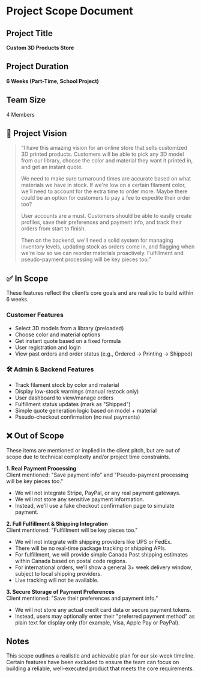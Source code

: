# Project Scope Document

## Project Title

**Custom 3D Products Store**

## Project Duration

**6 Weeks (Part-Time, School Project)**

## Team Size

4 Members

## 🧠 Project Vision

> “I have this amazing vision for an online store that sells customized 3D printed products. Customers will be able to pick any 3D model from our library, choose the color and material they want it printed in, and get an instant quote.
>
> We need to make sure turnaround times are accurate based on what materials we have in stock. If we're low on a certain filament color, we'll need to account for the extra time to order more. Maybe there could be an option for customers to pay a fee to expedite their order too?
>
> User accounts are a must. Customers should be able to easily create profiles, save their preferences and payment info, and track their orders from start to finish.
>
> Then on the backend, we'll need a solid system for managing inventory levels, updating stock as orders come in, and flagging when we're low so we can reorder materials proactively. Fulfillment and pseudo-payment processing will be key pieces too.”

## ✅ In Scope

These features reflect the client’s core goals and are realistic to build within 6 weeks.

### Customer Features

- Select 3D models from a library (preloaded)
- Choose color and material options
- Get instant quote based on a fixed formula
- User registration and login
- View past orders and order status (e.g., Ordered → Printing → Shipped)

### 🛠️ Admin & Backend Features

- Track filament stock by color and material
- Display low-stock warnings (manual restock only)
- User dashboard to view/manage orders
- Fulfillment status updates (mark as "Shipped")
- Simple quote generation logic based on model + material
- Pseudo-checkout confirmation (no real payments)

## ❌ Out of Scope

These items are mentioned or implied in the client pitch, but are out of scope due to technical complexity and/or project time constraints.

**1. Real Payment Processing**  
Client mentioned: "Save payment info" and "Pseudo-payment processing will be key pieces too."

- We will not integrate Stripe, PayPal, or any real payment gateways.
- We will not store any sensitive payment information.
- Instead, we'll use a fake checkout confirmation page to simulate payment.

**2. Full Fulfillment & Shipping Integration**  
Client mentioned: "Fulfillment will be key pieces too."

- We will not integrate with shipping providers like UPS or FedEx.
- There will be no real-time package tracking or shipping APIs.
- For fulfillment, we will provide simple Canada Post shipping estimates within Canada based on postal code regions.
- For international orders, we’ll show a general 3+ week delivery window, subject to local shipping providers.
- Live tracking will not be available.

**3. Secure Storage of Payment Preferences**  
Client mentioned: "Save their preferences and payment info."

- We will not store any actual credit card data or secure payment tokens.
- Instead, users may optionally enter their "preferred payment method" as plain text for display only (for example, Visa, Apple Pay or PayPal).

## Notes

This scope outlines a realistic and achievable plan for our six-week timeline. Certain features have been excluded to ensure the team can focus on building a reliable, well-executed product that meets the core requirements.
